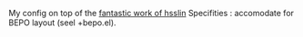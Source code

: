 My config on top of the [fantastic work of hsslin](https://github.com/hlissner/doom-emacs)
Specifities : accomodate for BEPO layout (seel +bepo.el).
